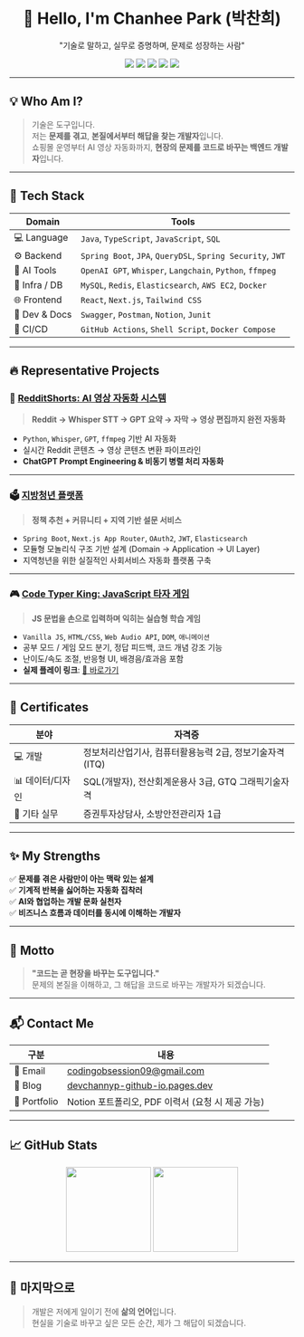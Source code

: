 <!-- README.md -->

<h1 align="center">👋 Hello, I'm Chanhee Park (박찬희)</h1>
<p align="center">"기술로 말하고, 실무로 증명하며, 문제로 성장하는 사람"</p>

<p align="center">
  <img src="https://img.shields.io/badge/Backend-Java%20%7C%20Spring%20Boot-green?style=for-the-badge&logo=spring" />
  <img src="https://img.shields.io/badge/Frontend-React%20%7C%20Next.js%20%7C%20JSP-blue?style=for-the-badge&logo=react" />
  <img src="https://img.shields.io/badge/AI-GPT%20%7C%20Whisper%20%7C%20Langchain-orange?style=for-the-badge&logo=openai" />
  <img src="https://img.shields.io/badge/Database-MySQL%20%7C%20QueryDSL%20%7C%20SQL-yellow?style=for-the-badge&logo=mysql" />
  <img src="https://img.shields.io/badge/Infra-Docker%20%7C%20AWS-lightgrey?style=for-the-badge&logo=docker" />
</p>


---

## 💡 Who Am I?

> 기술은 도구입니다.  
> 저는 **문제를 겪고**, **본질에서부터 해답을 찾는 개발자**입니다.  
> 쇼핑몰 운영부터 AI 영상 자동화까지, **현장의 문제를 코드로 바꾸는 백엔드 개발자**입니다.

---

## 🧰 Tech Stack

| Domain | Tools |
|--------|-------|
| 💻 Language | `Java`, `TypeScript`, `JavaScript`, `SQL` |
| ⚙ Backend | `Spring Boot`, `JPA`, `QueryDSL`, `Spring Security`, `JWT` |
| 🤖 AI Tools | `OpenAI GPT`, `Whisper`, `Langchain`, `Python`, `ffmpeg` |
| 💾 Infra / DB | `MySQL`, `Redis`, `Elasticsearch`, `AWS EC2`, `Docker` |
| 🌐 Frontend | `React`, `Next.js`, `Tailwind CSS` |
| 🧪 Dev & Docs | `Swagger`, `Postman`, `Notion`, `Junit` |
| 🚀 CI/CD | `GitHub Actions`, `Shell Script`, `Docker Compose` |

---

## 🔥 Representative Projects

### 🧠 [RedditShorts: AI 영상 자동화 시스템](https://github.com/username/reddit-shorts)
> **Reddit → Whisper STT → GPT 요약 → 자막 → 영상 편집까지 완전 자동화**
- `Python`, `Whisper`, `GPT`, `ffmpeg` 기반 AI 자동화
- 실시간 Reddit 콘텐츠 → 영상 콘텐츠 변환 파이프라인
- **ChatGPT Prompt Engineering & 비동기 병렬 처리 자동화**

---

### 🗳️ [지방청년 플랫폼](https://github.com/username/jibangyoung-platform)
> **정책 추천 + 커뮤니티 + 지역 기반 설문 서비스**
- `Spring Boot`, `Next.js App Router`, `OAuth2`, `JWT`, `Elasticsearch`
- 모듈형 모놀리식 구조 기반 설계 (Domain → Application → UI Layer)
- 지역청년을 위한 실질적인 사회서비스 자동화 플랫폼 구축

---

### 🎮 [Code Typer King: JavaScript 타자 게임](https://github.com/DevchannyP/javascript-typing-master)
> **JS 문법을 손으로 입력하며 익히는 실습형 학습 게임**
- `Vanilla JS`, `HTML/CSS`, `Web Audio API`, `DOM`, `애니메이션`
- 공부 모드 / 게임 모드 분기, 정답 피드백, 코드 개념 강조 기능
- 난이도/속도 조절, 반응형 UI, 배경음/효과음 포함
- **실제 플레이 링크**: [🔗 바로가기](https://devchannyp-github-io.pages.dev/project/personal/CHAP-01-personal/)

---

## 🧾 Certificates

| 분야 | 자격증 |
|------|--------|
| 💻 개발 | 정보처리산업기사, 컴퓨터활용능력 2급, 정보기술자격(ITQ) |
| 📊 데이터/디자인 | SQL(개발자), 전산회계운용사 3급, GTQ 그래픽기술자격 |
| 🧯 기타 실무 | 증권투자상담사, 소방안전관리자 1급 |

---

## ✨ My Strengths

✅ **문제를 겪은 사람만이 아는 맥락 있는 설계**  
✅ **기계적 반복을 싫어하는 자동화 집착러**  
✅ **AI와 협업하는 개발 문화 실천자**  
✅ **비즈니스 흐름과 데이터를 동시에 이해하는 개발자**

---

## 💬 Motto

> **"코드는 곧 현장을 바꾸는 도구입니다."**  
> 문제의 본질을 이해하고, 그 해답을 코드로 바꾸는 개발자가 되겠습니다.

---

## 📬 Contact Me

| 구분 | 내용 |
|------|------|
| 📧 Email | codingobsession09@gmail.com |
| 📝 Blog | [devchannyp-github-io.pages.dev](https://devchannyp-github-io.pages.dev/) |
| 💼 Portfolio | Notion 포트폴리오, PDF 이력서 (요청 시 제공 가능) |

---

## 📈 GitHub Stats

<p align="center">
  <img src="https://github-readme-stats.vercel.app/api?username=chanhee-dev&show_icons=true&theme=tokyonight" height="150"/>
  <img src="https://github-readme-stats.vercel.app/api/top-langs/?username=chanhee-dev&layout=compact&theme=tokyonight" height="150"/>
</p>

---

## 🏁 마지막으로

> 개발은 저에게 일이기 전에 **삶의 언어**입니다.  
> 현실을 기술로 바꾸고 싶은 모든 순간, 제가 그 해답이 되겠습니다.


